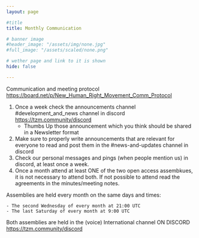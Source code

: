 ```yaml
---
layout: page

#title
title: Monthly Communication

# banner image
#header_image: "/assets/img/none.jpg"
#full_image: "/assets/scaled/none.png"

# wether page and link to it is shown
hide: false

---
```


Communication and meeting protocol
https://board.net/p/New_Human_Right_Movement_Comm_Protocol

1. Once a week check the announcements channel #development_and_news channel in discord https://tzm.community/discord
    - Thumbs Up those announcement which you think should be shared in a Newsletter format
2. Make sure to properly write announcements that are relevant for everyone to read and post them in the #news-and-updates channel in discord
3. Check our personal messages and pings (when people mention us) in discord, at least once a week. 
4. Once a month attend at least ONE of the two open access assembkues, it is not necessary to attend both. If not possible to attend read the agreements in the minutes/meeting notes. 

Assemblies are held every month on the same days and times:

    - The second Wednesday of every month at 21:00 UTC 
    - The last Saturday of every month at 9:00 UTC

Both assemblies are held in the (voice) International channel ON DISCORD https://tzm.community/discord
